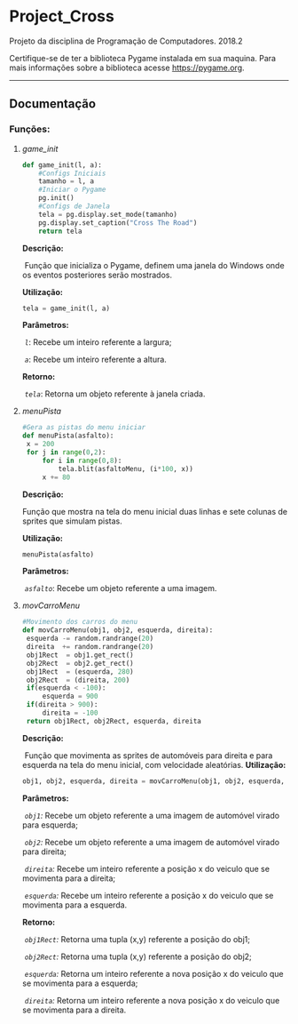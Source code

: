 # Project_Cross
Projeto da disciplina de Programação de Computadores. 2018.2

Certifique-se de ter a biblioteca Pygame instalada em sua maquina.
Para mais informações sobre a biblioteca acesse https://pygame.org.

----

## Documentação

### Funções:

1. *game_init*

   ```python
   def game_init(l, a):
       #Configs Iniciais
       tamanho = l, a
       #Iniciar o Pygame
       pg.init()
       #Configs de Janela
       tela = pg.display.set_mode(tamanho)
       pg.display.set_caption("Cross The Road")
       return tela
   ```

   **Descrição:**

   ​	Função que inicializa o Pygame, definem uma janela do Windows onde os eventos posteriores serão mostrados.

   **Utilização:**

   ```python
   tela = game_init(l, a)
   ```

   **Parâmetros:**

   ​	*`l`*: Recebe um inteiro referente a largura;

   ​	*`a`*: Recebe um inteiro referente a altura.

   **Retorno:**

   ​	*`tela`*: Retorna um objeto referente à janela criada.	


2. *menuPista*

   ```python
   #Gera as pistas do menu iniciar
   def menuPista(asfalto):
   	x = 200
   	for j in range(0,2):
   		for i in range(0,8):	
   			tela.blit(asfaltoMenu, (i*100, x))
   		x += 80
   ```

   **Descrição:**

   Função que mostra na tela do menu inicial duas linhas e sete colunas de sprites que simulam pistas.

   **Utilização:**

   ```python
   menuPista(asfalto)
   ```

   **Parâmetros:**

   ​	*`asfalto`*: Recebe um objeto referente a uma imagem.


3. *movCarroMenu*

   ```python
   #Movimento dos carros do menu
   def movCarroMenu(obj1, obj2, esquerda, direita):
   	esquerda -= random.randrange(20)
   	direita  += random.randrange(20)
   	obj1Rect  = obj1.get_rect()
   	obj2Rect  = obj2.get_rect()
   	obj1Rect  = (esquerda, 280)
   	obj2Rect  = (direita, 200)
   	if(esquerda < -100):
   		esquerda = 900
   	if(direita > 900):
   		direita = -100
   	return obj1Rect, obj2Rect, esquerda, direita
   ```

   **Descrição:**

   ​	Função que movimenta as sprites de automóveis para direita e para esquerda na tela do menu inicial, com velocidade aleatórias.
   **Utilização:**

   ```python
   obj1, obj2, esquerda, direita = movCarroMenu(obj1, obj2, esquerda, direita)
   ```
   
   **Parâmetros:**

   ​	*`obj1`:* Recebe um objeto referente a uma imagem de automóvel virado para esquerda;

   ​	*`obj2`:* Recebe um objeto referente a uma imagem de automóvel virado para direita;

   ​	*`direita`:* Recebe um inteiro referente a posição x do veiculo que se movimenta para a direita;

   ​	*`esquerda`:* Recebe um inteiro referente a posição x do veiculo que se movimenta para a esquerda.

   **Retorno:**

   ​	*`obj1Rect`:* Retorna uma tupla (x,y) referente a posição do obj1;

   ​	*`obj2Rect`:* Retorna uma tupla (x,y) referente a posição do obj2;

   ​	*`esquerda`:* Retorna um inteiro referente a nova posição x do veiculo que se movimenta para a esquerda;

   ​	*`direita`:* Retorna um inteiro referente a nova posição x do veiculo que se movimenta para a direita.
